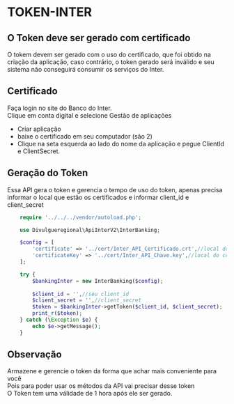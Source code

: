 # TOKEN-INTER

## O Token deve ser gerado com certificado

O tokem devem ser gerado com o uso do certificado, que foi obtido na criação da aplicação, caso contrário, o token gerado será inválido e seu sistema não conseguirá consumir os serviços do Inter.

## Certificado
Faça login no site do Banco do Inter.<br>
Clique em conta digital e selecione Gestão de aplicações<br>

- Criar aplicação
- baixe o certificado em seu computador (são 2)
- Clique na seta  esquerda ao lado do nome da aplicação e pegue ClientId e ClientSecret.

## Geração do Token
Essa API gera o token e gerencia o tempo de uso do token, apenas precisa informar o local que estão os certificados e informar client_id e client_secret

```php
    require '../../../vendor/autoload.php';

    use Divulgueregional\ApiInterV2\InterBanking;

    $config = [
        'certificate' => '../cert/Inter_API_Certificado.crt',//local do certificado crt
        'certificateKey' => '../cert/Inter_API_Chave.key',//local do certificado key
    ];

    try {
        $bankingInter = new InterBanking($config);
        
        $client_id = '',//seu client_id
        $client_secret = '',//client_secret
        $token = $bankingInter->getToken($client_id, $client_secret);
        print_r($token);
    } catch (\Exception $e) {
        echo $e->getMessage();
    }    
```

## Observação
Armazene e gerencie o token da forma que achar mais conveniente para você<br>
Pois para poder usar os métodos da API vai precisar desse token<br>
O Token tem uma válidade de 1 hora após ele ser gerado.

